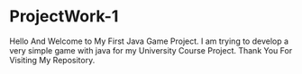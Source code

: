 # ProjectWork-1
Hello And Welcome to My First Java Game Project. I am trying to develop a very simple game with java for my University Course Project. Thank You For Visiting My Repository.
